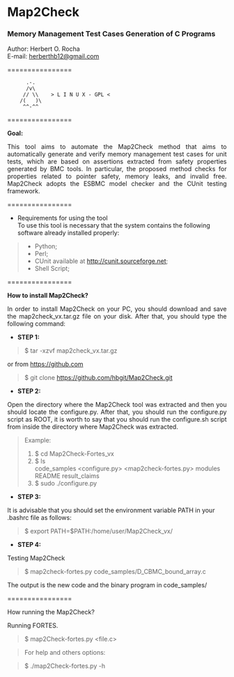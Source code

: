 <h1>Map2Check</h1>
<h3>Memory Management Test Cases Generation of C Programs</h3>

Author: Herbert O. Rocha <br>
E-mail: herberthb12@gmail.com

================ 

          .-.          
          /v\
         // \\    > L I N U X - GPL <
        /(   )\
         ^^-^^
         
================


<b>Goal:</b> 
<p align="justify">
     This tool aims to automate the Map2Check method that aims to automatically generate and 
     verify memory management test cases for unit tests, which are based on assertions extracted 
     from safety properties generated by BMC tools. In particular, the proposed method checks for 
     properties related to pointer safety, memory leaks, and invalid free. Map2Check adopts 
     the ESBMC model checker and the CUnit testing framework. 
</p>

================

- Requirements for using the tool<br>
To use this tool is necessary that the system contains the following software already installed properly:

> - Python;
> - Perl;
> - CUnit available at http://cunit.sourceforge.net;
> - Shell Script;

================


<b>How to install Map2Check?</b>

<p align="justify">
In order to install Map2Check on your PC, you should download and save the map2check_vx.tar.gz file on your disk. 
After that, you should type the following command:
</p>

- <b>STEP 1:</b>

> $ tar -xzvf map2check_vx.tar.gz

or from https://github.com

> $ git clone https://github.com/hbgit/Map2Check.git

- <b>STEP 2:</b>
<p align="justify">
Open the directory where the Map2Check tool was extracted and then you should locate the configure.py. 
After that, you should run the configure.py script as ROOT, it is worth to say that you should run the 
configure.sh script from inside the directory where Map2Check was extracted.
</p>

> Example: <br>
> 1) $ cd Map2Check-Fortes_vx <br>
> 2) $ ls <br>
>    code_samples  <configure.py>  <map2check-fortes.py>  modules  README  result_claims <br>
> 3) $ sudo ./configure.py <br>


- <b>STEP 3:</b>

It is advisable that you should set the environment variable PATH in your .bashrc file as follows:

> $ export PATH=$PATH:/home/user/Map2Check_vx/

- <b>STEP 4:</b>

Testing Map2Check

> $ map2check-fortes.py code_samples/D_CBMC_bound_array.c 

The output is the new code and the binary program in  code_samples/


================

How running the Map2Check?

Running FORTES.

> $ map2Check-fortes.py <file.c>

> For help and others options:

> $ ./map2Check-fortes.py -h
